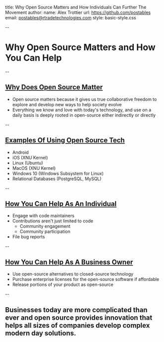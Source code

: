 title: Why Open Source Matters and How Individuals Can Further The Movement
author:
   name: Alex Trottier
   url: https://github.com/postables
   email: postables@rtradetechnologies.com
style: basic-style.css

--

# Why Open Source Matters and How You Can Help

--

## <u> Why Does Open Source Matter </u>

* Open source matters because it gives us true collaborative freedom to explore and develop new ways to help society evolve
* Everything we know and love with today's technology, and use on a daily basis is deeply rooted in open-source either indirectly or directly

-- 

## <u> Examples Of Using Open Source Tech </u>

* Android
* iOS (XNU Kernel)
* Linux (Ubuntu)
* MacOS (XNU Kernel)
* Windows 10 (Windows Subsystem for Linux)
* Relational Databases (PostgreSQL, MySQL)

-- 

## <u> How You Can Help As An Individual </u>

* Engage with code maintainers
* Contributions aren't just limited to code
   * Community engagement
   * Community participation
* File bug reports 

-- 

## <u> How You Can Help As A Business Owner </u>

* Use open-source alternatives to closed-source technology
* Purchase enterprise licenses for the open-source software if affordable
* Release portions of your product as open-source

--

## Businesses today are more complicated than ever and open source provides innovation that helps all sizes of companies develop complex modern day solutions. 
